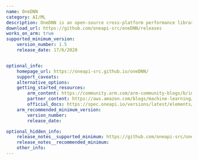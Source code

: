 ```yaml
---
name: OneDNN
category: AI/ML
description: OneDNN is an open-source cross-platform performance library of basic building blocks for deep learning applications.
download_url: https://github.com/oneapi-src/oneDNN/releases
works_on_arm: true
supported_minimum_version:
    version_number: 1.5
    release_date: 17/6/2020


optional_info:
    homepage_url: https://oneapi-src.github.io/oneDNN/
    support_caveats:
    alternative_options:
    getting_started_resources:
        arm_content: https://community.arm.com/arm-community-blogs/b/infrastructure-solutions-blog/posts/machine-learning-inference-on-aws-graviton3
        partner_content: https://aws.amazon.com/blogs/machine-learning/run-machine-learning-inference-workloads-on-aws-graviton-based-instances-with-amazon-sagemaker/
        official_docs: https://spec.oneapi.io/versions/latest/elements/oneDNN/source/index.html
    arm_recommended_minimum_version:
        version_number:
        release_date:

optional_hidden_info:
    release_notes__supported_minimum: https://github.com/oneapi-src/oneDNN/releases/tag/v1.5
    release_notes__recommended_minimum:
    other_info:
---
```

